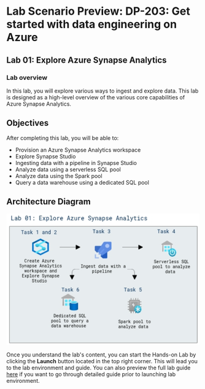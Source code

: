 # Lab Scenario Preview: DP-203: Get started with data engineering on Azure

## Lab 01: Explore Azure Synapse Analytics

### Lab overview

In this lab, you will explore various ways to ingest and explore data. This lab is designed as a high-level overview of the various core capabilities of Azure Synapse Analytics. 

## Objectives
  
After completing this lab, you will be able to:

- Provision an Azure Synapse Analytics workspace
- Explore Synapse Studio
- Ingesting data with a pipeline in Synapse Studio
- Analyze data using a serverless SQL pool
- Analyze data using the Spark pool
- Query a data warehouse using a dedicated SQL pool

## Architecture Diagram

   ![Azure portal with a cloud shell pane](./media/lab1.png)

Once you understand the lab's content, you can start the Hands-on Lab by clicking the **Launch** button located in the top right corner. This will lead you to the lab environment and guide. You can also preview the full lab guide [here](https://experience.cloudlabs.ai/#/labguidepreview/ae4975d8-2c61-4aff-9e6e-e042b5208ca0) if you want to go through detailed guide prior to launching lab environment.
